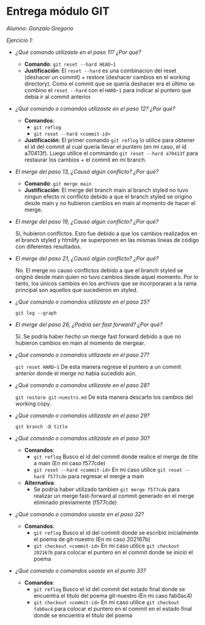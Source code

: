 # Entrega módulo GIT

*Alumno: Gonzalo Gregorio*

*Ejercicio 1:*

- *¿Qué comando utilizaste en el paso 11? ¿Por qué?*

    - **Comando**: `git reset --hard HEAD~1` 
    - **Justificación**: El `reset --hard` es una combinacion del reset (deshacer un commit) + restore (deshacer cambios en el working directory). Como el commit que se quería deshacer era el último se combino el `reset --hard` con el `HARD~1` para indicar al puntero que debía ir al commit anterior.

- *¿Qué comando o comandos utilizaste en el paso 12? ¿Por qué?*

    - **Comandos**: 
      - `git reflog` 
      - `git reset --hard <commit-id>` 
    - **Justificación**: El primer comando `git reflog` lo utilice para obtener el id del commit al cual queria llevar el puntero (en mi caso, el id a70413f). Luego utilice el commando `git reset --hard a70413f` para restaurar los cambios + el commit en mi branch.

- *El merge del paso 13, ¿Causó algún conflicto? ¿Por qué?*

    - **Comando**: `git merge main`
    - **Justificación**: El merge del branch main al branch styled no tuvo ningun efecto ni conflicto debido a que el branch styled se origino desde main y no hubieron cambios en main al momento de hacer el merge.

- *El merge del paso 19, ¿Causó algún conflicto? ¿Por qué?*

    Sí, hubieron conflictos. Esto fue debido a que los cambios realizados en el branch styled y htmlify se superponen en las mismas líneas de código con diferentes resultados. 

- *El merge del paso 21, ¿Causó algún conflicto? ¿Por qué?*

    No. El merge no causo conflictos debido a que el branch styled se originó desde main quien no tuvo cambios desde aquel momento. Por lo tanto, los únicos cambios en los archivos que se incorporaran a la rama principal son aquellos que sucedieron en styled.

- *¿Qué comando o comandos utilizaste en el paso 25?*

    `git log --graph`

- *El merge del paso 26, ¿Podría ser fast forward? ¿Por qué?*

    Sí. Se podría haber hecho un merge fast forward debido a que no hubieron cambios en main al momento de mergear.

- *¿Qué comando o comandos utilizaste en el paso 27?*

    `git reset HARD~1` De esta manera regrese el puntero a un commit anterior donde el merge no habia sucedido aún.

- *¿Qué comando o comandos utilizaste en el paso 28?*

    `git restore git-nuestro.md` De esta manera descarto los cambios del working copy.

- *¿Qué comando o comandos utilizaste en el paso 29?*

    `git branch -D title`

- *¿Qué comando o comandos utilizaste en el paso 30?*

    - **Comandos**: 
        - `git reflog`                      Busco el id del commit donde realice el merge de title a main (En mi caso f577cde)
        - `git reset --hard <commit-id>`    En mi caso utilice `git reset --hard f577cde` para regresar el merge a main
    - **Alternativa**: 
        - Se podría haber utilizado tambien `git merge f577cde` para realizar un merge fast-forward al commit generado en el merge eliminado previamente (f577cde)

- *¿Qué comando o comandos usaste en el paso 32?*

    - **Comandos**: 
        - `git reflog`                      Busco el id del commit donde se escribió inicialmente el poema de git-nuestro (En mi caso 202167b)
        - `git checkout <commit-id>`        En mi caso utilice `git checkout 202167b` para colocar el puntero en el commit donde se inició el poema

- *¿Qué comando o comandos usaste en el punto 33?*

    - **Comandos**: 
        - `git reflog`                      Busco el id del commit del estado final donde se encuentra el título del poema git-nuestro (En mi caso fab0ac4)
        - `git checkout <commit-id>`        En mi caso utilice `git checkout fab0ac4` para colocar el puntero en el commit en el estado final donde se encuentra el título del poema
